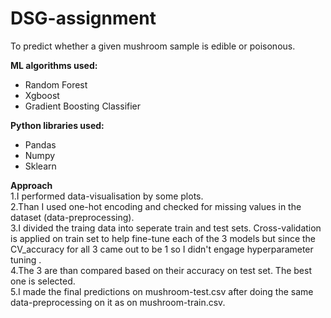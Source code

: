 **DSG-assignment**<br />
===
To predict whether a given mushroom sample is edible or poisonous.

**ML algorithms used:**
* Random Forest
* Xgboost
* Gradient Boosting Classifier

**Python libraries used:**
* Pandas
* Numpy
* Sklearn

**Approach**<br />
1.I performed data-visualisation by some plots.<br />
2.Than I used one-hot encoding and checked for missing values in the dataset (data-preprocessing).<br />
3.I divided the traing data into seperate train and test sets. Cross-validation is applied on train set to help fine-tune each of the 3 models but since the CV_accuracy for all 3 came out to be 1 so I didn't engage hyperparameter tuning .<br />
4.The 3 are than compared based on their accuracy on test set. The best one is selected.<br />
5.I made the final predictions on mushroom-test.csv after doing the same data-preprocessing on it as on mushroom-train.csv.<br />
